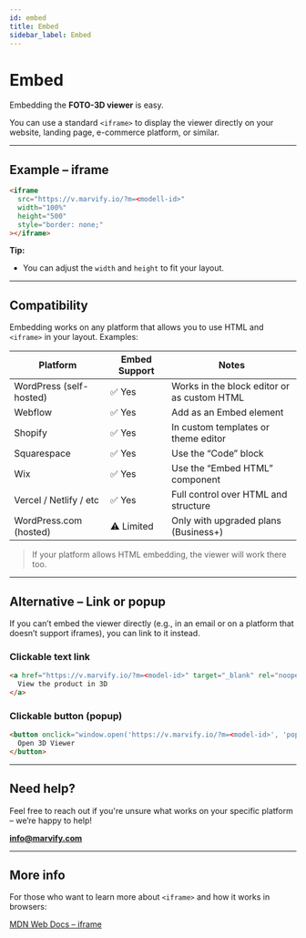 ```yaml
---
id: embed
title: Embed
sidebar_label: Embed
---
```

# Embed

Embedding the **FOTO-3D viewer** is easy.

You can use a standard `<iframe>` to display the viewer directly on your website, landing page, e-commerce platform, or similar.

---

## Example – iframe

```html
<iframe
  src="https://v.marvify.io/?m=<modell-id>"
  width="100%"
  height="500"
  style="border: none;"
></iframe>
```

**Tip:**  
- You can adjust the `width` and `height` to fit your layout.

---

## Compatibility

Embedding works on any platform that allows you to use HTML and `<iframe>` in your layout. Examples:

| Platform                   | Embed Support       | Notes                                           |
| -------------------------- | ------------------- | ----------------------------------------------- |
| WordPress (self-hosted)    | ✅ Yes               | Works in the block editor or as custom HTML     |
| Webflow                    | ✅ Yes               | Add as an Embed element                         |
| Shopify                    | ✅ Yes               | In custom templates or theme editor             |
| Squarespace                | ✅ Yes               | Use the “Code” block                            |
| Wix                        | ✅ Yes               | Use the “Embed HTML” component                  |
| Vercel / Netlify / etc     | ✅ Yes               | Full control over HTML and structure            |
| WordPress.com (hosted)     | ⚠️ Limited           | Only with upgraded plans (Business+)            |

> If your platform allows HTML embedding, the viewer will work there too.


---

## Alternative – Link or popup

If you can’t embed the viewer directly (e.g., in an email or on a platform that doesn’t support iframes), you can link to it instead.

### Clickable text link

```html
<a href="https://v.marvify.io/?m=<model-id>" target="_blank" rel="noopener">
  View the product in 3D
</a>
```

### Clickable button (popup)

```html
<button onclick="window.open('https://v.marvify.io/?m=<model-id>', 'popup', 'width=800,height=600'); return false;">
  Open 3D Viewer
</button>
```

---

## Need help?

Feel free to reach out if you're unsure what works on your specific platform – we’re happy to help!

**[info@marvify.com](mailto:info@marvify.com)**

---

## More info

For those who want to learn more about `<iframe>` and how it works in browsers:

[MDN Web Docs – iframe](https://developer.mozilla.org/en-US/docs/Web/HTML/Element/iframe)


